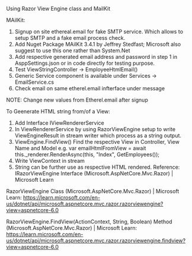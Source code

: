 Using Razor View Engine class and MailKit

MAilKit:
1. Signup on site ethereal.email for fake SMTP service. Which allows to setup SMTP and a fake email process check.
2. Add Nuget Package MAilKit 3.4.1 by Jeffrey Stedfast; Microsoft also suggest to use this one rather than System.Net
3. Add respective generated email address and password in step 1 in AsppSettings.json or in code directly for testing purpose.
4. Test ViewStringController -> EmployeeHtmlEmail()
5. Generic Service component is available under Services -> EmailService.cs
6. Check email on same etherel.email infterface under message

NOTE: Change new values from Etherel.email after signup

To Geenerate HTML string from/of a View:
1. Add Interface IViewRendererService
2. In ViewRendererService by using RazorViewEngine setup to write ViewEngineResult in stream writer which process as a string output.
3. ViewEngine.FindView() Find the respective View in Controller, View Name and Model
e.g. var emailHtmlFromView = await this._renderer.RenderAsync(this, "Index", GetEmployees());
4. Write ViewContext in stream
5. String can be further use as respective HTML rendered.
Reference:
IRazorViewEngine Interface (Microsoft.AspNetCore.Mvc.Razor) | Microsoft Learn

RazorViewEngine Class (Microsoft.AspNetCore.Mvc.Razor) | Microsoft Learn:
https://learn.microsoft.com/en-us/dotnet/api/microsoft.aspnetcore.mvc.razor.razorviewengine?view=aspnetcore-6.0

RazorViewEngine.FindView(ActionContext, String, Boolean) Method (Microsoft.AspNetCore.Mvc.Razor) | Microsoft Learn:
https://learn.microsoft.com/en-us/dotnet/api/microsoft.aspnetcore.mvc.razor.razorviewengine.findview?view=aspnetcore-6.0
